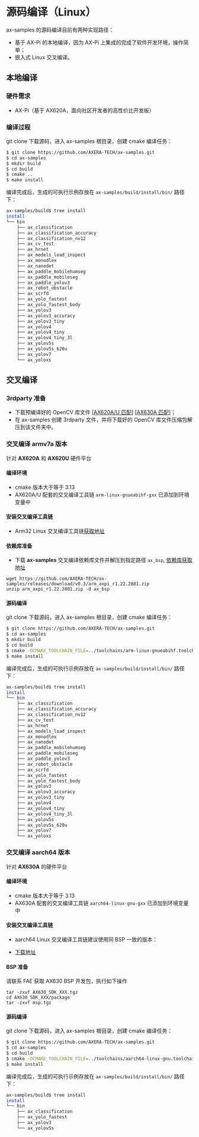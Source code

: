 # 源码编译（Linux）

ax-samples 的源码编译目前有两种实现路径：

- 基于 AX-Pi 的本地编译，因为 AX-Pi 上集成的完成了软件开发环境，操作简单；
- 嵌入式 Linux 交叉编译。

## 本地编译

### 硬件需求

- AX-Pi（基于 AX620A，面向社区开发者的高性价比开发板）

### 编译过程

git clone 下载源码，进入 ax-samples 根目录，创建 cmake 编译任务：

```bash
$ git clone https://github.com/AXERA-TECH/ax-samples.git
$ cd ax-samples
$ mkdir build
$ cd build
$ cmake ..
$ make install
```

编译完成后，生成的可执行示例存放在 `ax-samples/build/install/bin/` 路径下：

```bash
ax-samples/build$ tree install
install
└── bin
    ├── ax_classification
    ├── ax_classification_accuracy
    ├── ax_classification_nv12
    ├── ax_cv_test
    ├── ax_hrnet
    ├── ax_models_load_inspect
    ├── ax_monodlex
    ├── ax_nanodet
    ├── ax_paddle_mobilehumseg
    ├── ax_paddle_mobileseg
    ├── ax_paddle_yolov3
    ├── ax_robot_obstacle
    ├── ax_scrfd
    ├── ax_yolo_fastest
    ├── ax_yolo_fastest_body
    ├── ax_yolov3
    ├── ax_yolov3_accuracy
    ├── ax_yolov3_tiny
    ├── ax_yolov4
    ├── ax_yolov4_tiny
    ├── ax_yolov4_tiny_3l
    ├── ax_yolov5s
    ├── ax_yolov5s_620u
    ├── ax_yolov7
    └── ax_yoloxs
```

## 交叉编译

### 3rdparty 准备

- 下载预编译好的 OpenCV 库文件 [[AX620A/U 匹配](https://github.com/AXERA-TECH/ax-samples/releases/download/v0.1/opencv-arm-linux-gnueabihf-gcc-7.5.0.zip)] [[AX630A 匹配](https://github.com/AXERA-TECH/ax-samples/releases/download/v0.1/opencv-aarch64-linux-gnu-gcc-7.5.0.zip)]；
- 在 ax-samples 创建 3rdparty 文件，并将下载好的 OpenCV 库文件压缩包解压到该文件夹中。

### 交叉编译 armv7a 版本

针对 **AX620A** 和 **AX620U** 硬件平台

#### 编译环境
- cmake 版本大于等于 3.13
- AX620A/U 配套的交叉编译工具链 `arm-linux-gnueabihf-gxx` 已添加到环境变量中

#### 安装交叉编译工具链

- Arm32 Linux 交叉编译工具链[获取地址](http://releases.linaro.org/components/toolchain/binaries/7.5-2019.12/arm-linux-gnueabihf/gcc-linaro-7.5.0-2019.12-x86_64_arm-linux-gnueabihf.tar.xz)

#### 依赖库准备

- 下载 **ax-samples** 交叉编译依赖库文件并解压到指定路径 `ax_bsp`, [依赖库获取地址](https://github.com/AXERA-TECH/ax-samples/releases/download/v0.3/arm_axpi_r1.22.2801.zip)

```
wget https://github.com/AXERA-TECH/ax-samples/releases/download/v0.3/arm_axpi_r1.22.2801.zip
unzip arm_axpi_r1.22.2801.zip -d ax_bsp
```

#### 源码编译
git clone 下载源码，进入 ax-samples 根目录，创建 cmake 编译任务：

```bash
$ git clone https://github.com/AXERA-TECH/ax-samples.git
$ cd ax-samples
$ mkdir build
$ cd build
$ cmake -DCMAKE_TOOLCHAIN_FILE=../toolchains/arm-linux-gnueabihf.toolchain.cmake -DBSP_MSP_DIR=${ax_bsp}/ ..
$ make install
```

编译完成后，生成的可执行示例存放在 `ax-samples/build/install/bin/` 路径下：

```bash
ax-samples/build$ tree install
install
└── bin
    ├── ax_classification
    ├── ax_classification_accuracy
    ├── ax_classification_nv12
    ├── ax_cv_test
    ├── ax_hrnet
    ├── ax_models_load_inspect
    ├── ax_monodlex
    ├── ax_nanodet
    ├── ax_paddle_mobilehumseg
    ├── ax_paddle_mobileseg
    ├── ax_paddle_yolov3
    ├── ax_robot_obstacle
    ├── ax_scrfd
    ├── ax_yolo_fastest
    ├── ax_yolo_fastest_body
    ├── ax_yolov3
    ├── ax_yolov3_accuracy
    ├── ax_yolov3_tiny
    ├── ax_yolov4
    ├── ax_yolov4_tiny
    ├── ax_yolov4_tiny_3l
    ├── ax_yolov5s
    ├── ax_yolov5s_620u
    ├── ax_yolov7
    └── ax_yoloxs
```

### 交叉编译 aarch64 版本

针对 **AX630A** 的硬件平台

#### 编译环境
- cmake 版本大于等于 3.13
- AX630A 配套的交叉编译工具链 `aarch64-linux-gnu-gxx` 已添加到环境变量中

#### 安装交叉编译工具链

- aarch64 Linux 交叉编译工具链建议使用同 BSP 一致的版本：

- [下载地址](http://releases.linaro.org/components/toolchain/binaries/7.5-2019.12/aarch64-linux-gnu/gcc-linaro-7.5.0-2019.12-x86_64_aarch64-linux-gnu.tar.xz)

#### BSP 准备

请联系 FAE 获取 AX630 BSP 开发包，执行如下操作
```
tar -zxvf AX630_SDK_XXX.tgz
cd AX630_SDK_XXX/package
tar -zxvf msp.tgz
```

#### 源码编译
git clone 下载源码，进入 ax-samples 根目录，创建 cmake 编译任务：

```bash
$ git clone https://github.com/AXERA-TECH/ax-samples.git
$ cd ax-samples
$ cd build
$ cmake -DCMAKE_TOOLCHAIN_FILE=../toolchains/aarch64-linux-gnu.toolchain.cmake -DBSP_MSP_DIR=${AX630_SDK_XXX}/msp/out/ -DAXERA_TARGET_CHIP=ax630a ..
$ make install
```

编译完成后，生成的可执行示例存放在 `ax-samples/build/install/bin/` 路径下：

```bash
ax-samples/build$ tree install
install
└── bin
    ├── ax_classification
    ├── ax_yolo_fastest
    ├── ax_yolov3
    └── ax_yolov5s
```
